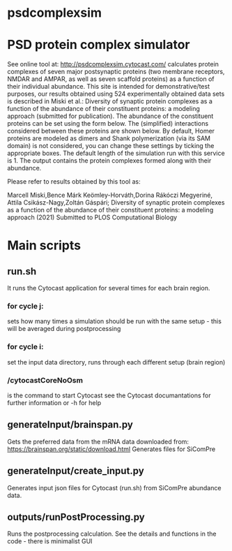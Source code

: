 # psdcomplexsim
 
 
 
 # PSD protein complex simulator

See online tool at: http://psdcomplexsim.cytocast.com/ calculates protein complexes of seven major postsynaptic proteins (two membrane receptors, NMDAR and AMPAR, as well as seven scaffold proteins) as a function of their individual abundance. This site is intended for demonstrative/test purposes, our results obtained using 524 experimentally obtained data sets is described in Miski et al.: Diversity of synaptic protein complexes as a function of the abundance of their constituent proteins: a modeling approach (submitted for publication). The abundance of the constituent proteins can be set using the form below. The (simplified) interactions considered between these proteins are shown below. By default, Homer proteins are modeled as dimers and Shank polymerization (via its SAM domain) is not considered, you can change these settings by ticking the appropriate boxes. The default length of the simulation run with this service is 1. The output contains the protein complexes formed along with their abundance.

Please refer to results obtained by this tool as:

Marcell Miski,Bence Márk Keömley-Horváth,Dorina Rákóczi Megyeriné, Attila Csikász-Nagy,Zoltán Gáspári; Diversity of synaptic protein complexes as a function of the abundance of their constituent proteins: a modeling approach (2021) Submitted to PLOS Computational Biology

# Main scripts

## run.sh
It runs the Cytocast application for several times for each brain region.
### for cycle j: 
sets how many times a simulation should be run with the same setup - this will be averaged during postprocessing
### for cycle i:
set the input data directory, runs through each different setup (brain region)
### /cytocastCoreNoOsm
is the command to start Cytocast see the Cytocast documantations for further information or -h for help

## generateInput/brainspan.py
Gets the preferred data from the mRNA data downloaded from: https://brainspan.org/static/download.html 
Generates files for SiComPre
## generateInput/create_input.py
Generates input json files for Cytocast (run.sh) from SiComPre abundance data.

## outputs/runPostProcessing.py
Runs the postprocessing calculation.
See the details and functions in the code - there is minimalist GUI
